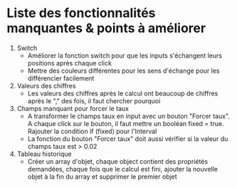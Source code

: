 # Liste des fonctionnalités manquantes & points à améliorer
1. Switch
    * Améliorer la fonction switch pour que les inputs s'échangent leurs positions après chaque click
    * Mettre des couleurs différentes pour les sens d'échange pour les différencier facilement
2. Valeurs des chiffres
    * Les valeurs des chiffres après le calcul ont beaucoup de chiffres après le "," des fois, il faut chercher pourquoi
3. Champs manquant pour forcer le taux
    * A transformer le champs taux en input avec un bouton "Forcer taux". A chaque click sur le bouton, il faut mettre un booléan fixed = true. Rajouter la condition if (fixed) pour l'Interval 
    * La fonction du bouton "Forcer taux" doit aussi vérifier si la valeur du champs taux est > 0.02 
4. Tableau historique
    * Créer un array d'objet, chaque object contient des propriétés demandées, chaque fois que le calcul est fini, ajouter la nouvelle objet à la fin du array et supprimer le premier objet


